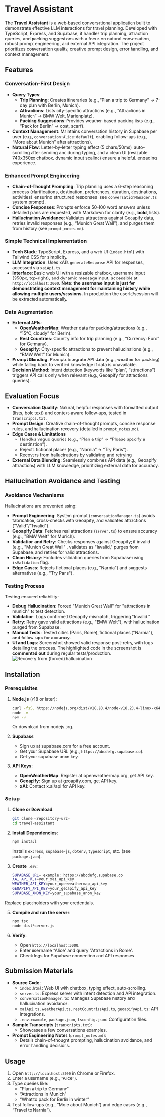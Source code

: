 # Travel Assistant

The **Travel Assistant** is a web-based conversational application built to demonstrate effective LLM interactions for travel planning. Developed with TypeScript, Express, and Supabase, it handles trip planning, attraction queries, and packing suggestions with a focus on natural conversation, robust prompt engineering, and external API integration. The project prioritizes conversation quality, creative prompt design, error handling, and context management.

## Features

### Conversation-First Design

- **Query Types**:
  - **Trip Planning**: Creates itineraries (e.g., “Plan a trip to Germany” → 7-day plan with Berlin, Munich).
  - **Attractions**: Lists city-specific attractions (e.g., “Attractions in Munich” → BMW Welt, Marienplatz).
  - **Packing Suggestions**: Provides weather-based packing lists (e.g., “Pack for Berlin” → coat, scarf).
- **Context Management**: Maintains conversation history in Supabase per user (e.g., `conversation:Alice:default`), enabling follow-ups (e.g., “More about Munich” after attractions).
- **Natural Flow**: Letter-by-letter typing effect (5 chars/50ms), auto-scrolling after sending and during typing, and a clean UI (resizable 740x350px chatbox, dynamic input scaling) ensure a helpful, engaging experience.

### Enhanced Prompt Engineering

- **Chain-of-Thought Prompting**: Trip planning uses a 6-step reasoning process (clarifications, destination, preferences, duration, destinations, activities), ensuring structured responses (see `conversationManager.ts` system prompt).
- **Concise Responses**: Prompts enforce 50-100 word answers unless detailed plans are requested, with Markdown for clarity (e.g., **bold**, lists).
- **Hallucination Avoidance**: Validates attractions against Geoapify data, retries invalid responses (e.g., “Munich Great Wall”), and purges them from history (see `prompt_notes.md`).

### Simple Technical Implementation

- **Tech Stack**: TypeScript, Express, and a web UI (`index.html`) with Tailwind CSS for simplicity.
- **LLM Integration**: Uses xAI’s `generateResponse` API for responses, accessed via `xaiApi.ts`.
- **Interface**: Basic web UI with a resizable chatbox, username input (350px, top-right), and dynamic message input, accessible at `http://localhost:3000`. **Note: the username input is just for demonstrating context management for maintaining history while allowing multiple users/sessions.** In production the userId/session will be extracted automatically.

### Data Augmentation

- **External APIs**:
  - **OpenWeatherMap**: Weather data for packing/attractions (e.g., “15°C, cloudy” for Berlin).
  - **Rest Countries**: Country info for trip planning (e.g., “Currency: Euro” for Germany).
  - **Geoapify**: City-specific attractions to prevent hallucinations (e.g., “BMW Welt” for Munich).
- **Prompt Blending**: Prompts integrate API data (e.g., weather for packing) while falling back to verified knowledge if data is unavailable.
- **Decision Method**: Intent detection (keywords like “plan”, “attractions”) triggers API calls only when relevant (e.g., Geoapify for attractions queries).

## Evaluation Focus

- **Conversation Quality**: Natural, helpful responses with formatted output (lists, bold text) and context-aware follow-ups, tested in `transcripts.txt`.
- **Prompt Design**: Creative chain-of-thought prompts, concise response rules, and hallucination recovery (detailed in `prompt_notes.md`).
- **Edge Cases & Limitations**:
  - Handles vague queries (e.g., “Plan a trip” → “Please specify a destination”).
  - Rejects fictional places (e.g., “Narnia” → “Try Paris”).
  - Recovers from hallucinations by validating and retrying.
- **External Data Blending**: Seamlessly combines API data (e.g., Geoapify attractions) with LLM knowledge, prioritizing external data for accuracy.

## Hallucination Avoidance and Testing

### Avoidance Mechanisms
Hallucinations are prevented using:
- **Prompt Engineering**: System prompt (`conversationManager.ts`) avoids fabrication, cross-checks with Geoapify, and validates attractions ("Valid"/"Invalid").
- **Geoapify Data**: Fetches real attractions (`server.ts`) to ensure accuracy (e.g., "BMW Welt" for Munich).
- **Validation and Retry**: Checks responses against Geoapify; if invalid (e.g., "Munich Great Wall"), validates as "Invalid," purges from Supabase, and retries for valid attractions.
- **Clean History**: Excludes validation queries from Supabase using `isValidation` flag.
- **Edge Cases**: Rejects fictional places (e.g., "Narnia") and suggests alternatives (e.g., "Try Paris").

### Testing Process
Testing ensured reliability:
- **Debug Hallucination**: Forced "Munich Great Wall" for "attractions in munich" to test detection.
- **Validation**: Logs confirmed Geoapify mismatch, triggering "Invalid."
- **Retry**: Retry gave valid attractions (e.g., "BMW Welt"), with hallucination purged from Supabase.
- **Manual Tests**: Tested cities (Paris, Rome), fictional places ("Narnia"), and follow-ups for accuracy.
- **UI and Logs**: Screenshot showed valid response post-retry, with logs detailing the process. The highlighted code in the screenshot is **commented out** during regular tests/production.
![Recovery from (forced) hallucination](public/screenshots/hallucination.PNG)

## Installation

### Prerequisites

1. **Node.js** (v18 or later):

   ```bash
   curl -fsSL https://nodejs.org/dist/v18.20.4/node-v18.20.4-linux-x64.tar.xz | tar -xJ -C /usr/local --strip-components=1
   node -v
   npm -v
   ```

   Or download from nodejs.org.

2. **Supabase**:

   - Sign up at supabase.com for a free account.
   - Get your Supabase URL (e.g., `https://abcdefg.supabase.co`).
   - Get your supabase anon key.

3. **API Keys**:

   - **OpenWeatherMap**: Register at openweathermap.org, get API key.
   - **Geoapify**: Sign up at geoapify.com, get API key.
   - **xAI**: Contact x.ai/api for API key.

### Setup

1. **Clone or Download**:

   ```bash
   git clone <repository-url>
   cd travel-assistant
   ```

2. **Install Dependencies**:

   ```bash
   npm install
   ```

   Installs `express`, `supabase-js`, `dotenv`, `typescript`, etc. (see `package.json`).

3. **Create** `.env`:

   ```bash
   SUPABASE_URL= example: https://abcdefg.supabase.co
   XAI_API_KEY=your_xai_api_key
   WEATHER_API_KEY=your_openweathermap_api_key
   GEOAPIFY_API_KEY=your_geoapify_api_key
   SUPABASE_ANON_KEY=your_supabase_anon_key
   
   ```

Replace placeholders with your credentials.

5. **Compile and run the server**:

   ```bash
   npx tsc
   node dist/server.js
   ```

6. **Verify**:

   - Open `http://localhost:3000`.
   - Enter username “Alice” and query “Attractions in Rome”.
   - Check logs for Supabase connection and API responses.

## Submission Materials

- **Source Code**:
  - `index.html`: Web UI with chatbox, typing effect, auto-scrolling.
  - `server.ts`: Express server with intent detection and API integration.
  - `conversationManager.ts`: Manages Supabase history and hallucination avoidance.
  - `xaiApi.ts`, `weatherApi.ts`, `restCountriesApi.ts`, `geoapifyApi.ts`: API integrations.
  - `.env.example`, `package.json`, `tsconfig.json`: Configuration files.
- **Sample Transcripts** (`transcripts.txt`):
  - Showcases a few conversations examples.
- **Prompt Engineering Notes** (`prompt_notes.md`):
  - Details chain-of-thought prompting, hallucination avoidance, and error handling decisions.

## Usage

1. Open `http://localhost:3000` in Chrome or Firefox.
2. Enter a username (e.g., “Alice”).
3. Type queries like:
   - “Plan a trip to Germany”
   - “Attractions in Munich”
   - “What to pack for Berlin in winter”
4. Test follow-ups (e.g., “More about Munich”) and edge cases (e.g., “Travel to Narnia”).

## 